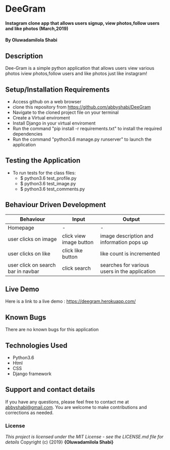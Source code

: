 # DeeGram
#### Instagram clone app that allows users signup, view photos,follow users and like photos (March,2019)
#### By **Oluwadamilola Shabi**
## Description
Dee-Gram is a simple python application that allows users view various photos iview photos,follow users and like photos just like instagram!
## Setup/Installation Requirements
* Access github on a web browser
* clone this repository  from https://github.com/abbyshabi/DeeGram
* Navigate to the cloned project file on your terminal
* Create a Virtual enviroment
* Install Django in your virtual enviroment
* Run the command "pip install -r requirements.txt" to install the required dependencies
* Run the command "python3.6 manage.py runserver" to launch the application
## Testing the Application
* To run tests for the class files:
  * $ python3.6 test_profile.py
  * $ python3.6 test_image.py
  * $ python3.6 test_comments.py
## Behaviour Driven Development
|Behaviour| Input | Output|
|---------|-------|-------|
|Homepage| - | -
|user clicks on  image| click view image button | image description and information pops up
|user clicks on like | click like button | like count is incremented
|user click on search bar in navbar| click search| searches for various users in the application


## Live Demo
 Here is a link to a live demo : https://deegram.herokuapp.com/
## Known Bugs
There are no known bugs for this application
## Technologies Used
* Python3.6
* Html
* CSS
* Django framework

## Support and contact details
If you have any questions, please feel free to contact me at abbyshabi@gmail.com. You are welcome to make contributions and corrections as needed.
### License
*This project is licensed under the MIT License - see the LICENSE.md file for details*
Copyright (c) {2019} **{Oluwadamilola Shabi}**
